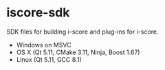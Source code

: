 # iscore-sdk
SDK files for building i-score and plug-ins for i-score.

- Windows on MSVC
- OS X (Qt 5.11, CMake 3.11, Ninja, Boost 1.67)
- Linux (Qt 5.11, GCC 8.1)
